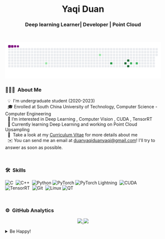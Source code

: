 <h1 align="center">Yaqi Duan</h1>
<p align="center">
<h3 align="center">Deep learning Learner| Developer | Point Cloud </h3>
</p>

<br/>

![snake gif](assets/github-contribution-grid-snake.gif)

### 👨🏻‍💻 &nbsp;About Me

  &nbsp;&nbsp;💡 &nbsp;I'm undergraduate student (2020-2023)<br/>
  &nbsp;&nbsp;🎓&nbsp;Enrolled at South China University of Technology, Computer Science - Computer Engineering<br/>
  &nbsp;&nbsp;🌱 I’m interested in Deep Learning , Computer Vision , CUDA , TensorRT<br/>
  &nbsp;&nbsp;🔭&nbsp;Currently learning Deep Learning and working on Point Cloud Upsampling<br/>
  &nbsp;&nbsp;📄 &nbsp;Take a look at my [Curriculum Vitae](https://github.com/DuanYaqi/DuanYaqi/blob/main/DUAN_CV.pdf) for more details about me<br/>
  &nbsp;&nbsp;✉️&nbsp;You can send me an email at duanyaqiduanyaqi@gmail.com! I'll try to answer as soon as possible.



<br/>

### 🛠 &nbsp;Skills
![C](https://img.shields.io/badge/-C-05122A?style=flat&logo=C&logoColor=A8B9CC)&nbsp; ![C++](https://img.shields.io/badge/-C++-05122A?style=flat&logo=C%2B%2B&logoColor=00599C)&nbsp; ![Python](https://img.shields.io/badge/-Python-05122A?style=flat&logo=python)&nbsp;![PyTorch](https://img.shields.io/badge/-PyTorch-05122A?style=flat&logo=pytorch)&nbsp;![PyTorch Lightning](https://img.shields.io/badge/-PyTorchLightning-05122A?style=flat&logo=pytorchlightning)&nbsp; ![CUDA](https://img.shields.io/badge/-CUDA-05122A?style=flat&logo=nvidia)&nbsp;![TensorRT](https://img.shields.io/badge/-TensorRT-05122A?style=flat&logo=nvidia)&nbsp; ![Git](https://img.shields.io/badge/-Git-05122A?style=flat&logo=git)&nbsp; ![Linux](https://img.shields.io/badge/-Linux-05122A?style=flat&logo=linux&logoColor=A8B9CC)&nbsp;![QT](https://img.shields.io/badge/-QT-05122A?style=flat&logo=qt&logoColor=A8B9CC)&nbsp;



<br/>

### ⚙️ &nbsp;GitHub Analytics
<p align="center">
<a href="https://github.com/DuanYaqi">
  <img height="180em" src="https://github-readme-stats-eight-theta.vercel.app/api?username=DuanYaqi&show_icons=true&theme=algolia&include_all_commits=true&count_private=true"/>
  <img height="180em" src="https://github-readme-stats-eight-theta.vercel.app/api/top-langs/?username=duanyaqi&layout=compact&langs_count=8&theme=algolia"/>
</a>
</p>



<details>
  <summary>Be Happy!</summary>
<img width="50%" src='assets/Q.gif'/>
</details>
